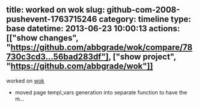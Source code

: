 title: worked on wok
slug: github-com-2008-pushevent-1763715246
category: timeline
type: base
datetime: 2013-06-23 10:00:13
actions: [["show changes", "https://github.com/abbgrade/wok/compare/78730c3cd3...56bad283df"], ["show project", "https://github.com/abbgrade/wok"]]
---
worked on [wok](https://github.com/abbgrade/wok)

 - moved page templ_vars generation into separate function to have the m…
